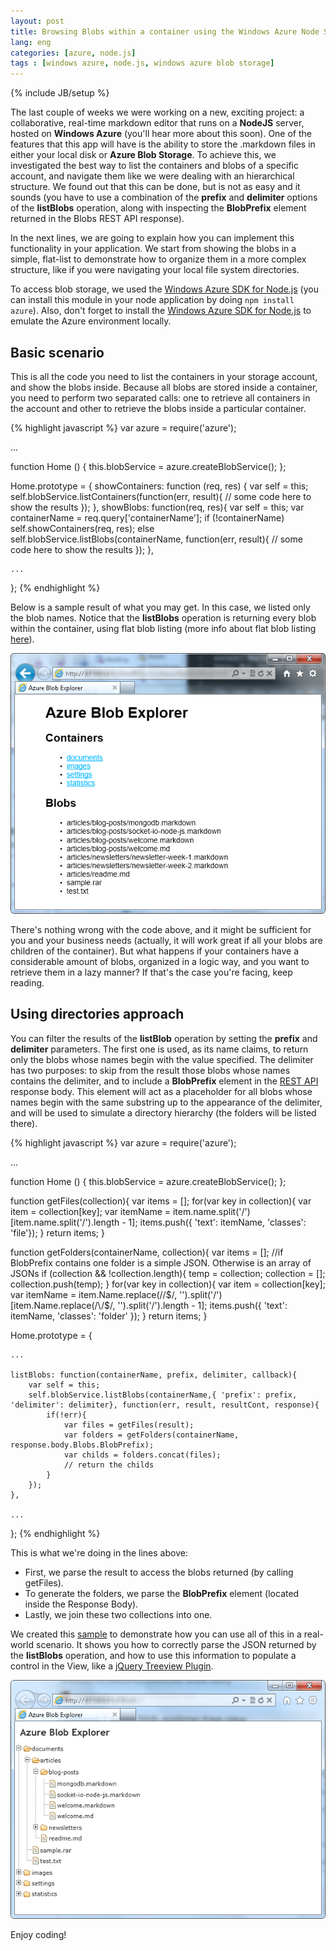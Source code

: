 ```yaml
---
layout: post
title: Browsing Blobs within a container using the Windows Azure Node SDK
lang: eng
categories: [azure, node.js] 
tags : [windows azure, node.js, windows azure blob storage]
---
```

{% include JB/setup %}

The last couple of weeks we were working on a new, exciting project: a collaborative, real-time markdown editor that runs on a **NodeJS**  server, hosted on **Windows Azure** (you'll hear more about this soon). One of the features that this app will have is the ability to store the .markdown files in either your local disk or **Azure Blob Storage**. To achieve this, we investigated the best way to list the containers and blobs of a specific account, and navigate them like we were dealing with an hierarchical structure. We found out that this can be done, but is not as easy and it sounds (you have to use a combination of the **prefix** and **delimiter** options of the **listBlobs** operation, along with inspecting the **BlobPrefix** element returned in the Blobs REST API response). 

In the next lines, we are going to explain how you can implement this functionality in your application. We start from showing the blobs in a simple, flat-list to demonstrate how to organize them in a more complex structure, like if you were navigating your local file system directories.

To access blob storage, we used the [Windows Azure SDK for Node.js](https://github.com/WindowsAzure/azure-sdk-for-node) (you can install this module in your node application by doing `npm install azure`). Also, don't forget to install the [Windows Azure SDK for Node.js](https://www.windowsazure.com/en-us/develop/nodejs/) to emulate the Azure environment locally.

## Basic scenario

This is all the code you need to list the containers in your storage account, and show the blobs inside. Because all blobs are stored inside a container, you need to perform two separated calls: one to retrieve all containers in the account and other to retrieve the blobs inside a particular container. 

{% highlight javascript %}
var azure = require('azure');

...

function Home () {
	this.blobService = azure.createBlobService();
};

Home.prototype = {
	showContainers: function (req, res) {
		var self = this;
		self.blobService.listContainers(function(err, result){
			// some code here to show the results
		});
	},
	showBlobs: function(req, res){
		var self = this;
		var containerName = req.query['containerName'];
		if (!containerName)
			self.showContainers(req, res);
		else
			self.blobService.listBlobs(containerName, function(err, result){
				// some code here to show the results
			});
	},

	...
};
{% endhighlight %}

Below is a sample result of what you may get. In this case, we listed only the blob names. Notice that the **listBlobs** operation is returning every blob within the container, using flat blob listing (more info about flat blob listing [here](http://msdn.microsoft.com/en-us/library/windowsazure/microsoft.windowsazure.storageclient.blobrequestoptions.useflatbloblisting.aspx)).

![](https://github.com/nanovazquez/nanovazquez.github.com/raw/master/_posts/browsing-blobs-within-a-container-using-the-azure-node-sdk/simple-sample-result.png "Simple sample Result")

There's nothing wrong with the code above, and it might be sufficient for you and your business needs (actually, it will work great if all your blobs are children of the container). But what happens if your containers have a considerable amount of blobs, organized in a logic way, and you want to retrieve them in a lazy manner? If that's the case you're facing, keep reading.

## Using directories approach

You can filter the results of the **listBlob** operation by setting the **prefix** and **delimiter** parameters. The first one is used, as its name claims, to return only the blobs whose names begin with the value specified. The delimiter has two purposes: to skip from the result those blobs whose names contains the delimiter, and to include a **BlobPrefix** element in the [REST API](http://msdn.microsoft.com/en-us/library/windowsazure/dd135734.aspx) response body. 
This element will act as a placeholder for all blobs whose names begin with the same substring up to the appearance of the delimiter, and will be used to simulate a directory hierarchy (the folders will be listed there).

{% highlight javascript %}
var azure  = require('azure');

...

function Home () {
	this.blobService = azure.createBlobService();
};

function getFiles(collection){
	var items = [];
	for(var key in collection){
		var item = collection[key];
		var itemName = item.name.split('/')[item.name.split('/').length - 1];
		items.push({ 'text': itemName, 'classes': 'file'});
	}
	return items;
}

function getFolders(containerName, collection){
	var items = [];
	//if BlobPrefix contains one folder is a simple JSON. Otherwise is an array of JSONs
	if (collection && !collection.length){
		temp = collection;
		collection = [];
		collection.push(temp);
	}
	for(var key in collection){
		var item = collection[key];
		var itemName = item.Name.replace(/\/$/, '').split('/')[item.Name.replace(/\/$/, '').split('/').length - 1];
		items.push({ 'text': itemName, 'classes': 'folder' });
	}
	return items;
}

Home.prototype = {
	
	...

	listBlobs: function(containerName, prefix, delimiter, callback){
		var self = this;
		self.blobService.listBlobs(containerName,{ 'prefix': prefix, 'delimiter': delimiter}, function(err, result, resultCont, response){
			if(!err){
				var files = getFiles(result);
				var folders = getFolders(containerName, response.body.Blobs.BlobPrefix);
				var childs = folders.concat(files);
				// return the childs
			}
		});
	},

	...
};
{% endhighlight %}

This is what we're doing in the lines above:

* First, we parse the result to access the blobs returned (by calling getFiles). 
* To generate the folders, we parse the **BlobPrefix** element (located inside the Response Body).
* Lastly, we join these two collections into one.

We created this [sample](https://github.com/nanovazquez/common/tree/master/azure-blob-explorer-tree-view) to demonstrate how you can use all of this in a real-world scenario. It shows you how to correctly parse the JSON returned by the **listBlobs** operation, and how to use this information to populate a control in the View, like a [jQuery Treeview Plugin](https://github.com/jzaefferer/jquery-treeview).

![](https://github.com/nanovazquez/nanovazquez.github.com/raw/master/_posts/browsing-blobs-within-a-container-using-the-azure-node-sdk/treeview-sample-result.png "Showing the blobs in a TreeView")

Enjoy coding!
